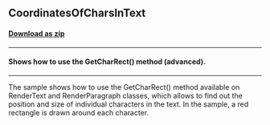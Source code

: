 ## CoordinatesOfCharsInText
#### [Download as zip](https://grapecity.github.io/DownGit/#/home?url=https://github.com/GrapeCity/ComponentOne-WinForms-Samples/tree/master/NetFramework\Reports\C1Preview\VB\CoordinatesOfCharsInText)
____
#### Shows how to use the GetCharRect() method (advanced).
____
The sample shows how to use the GetCharRect() method available on RenderText and RenderParagraph classes, which allows to find out the position and size of individual characters in the text. In the sample, a red rectangle is drawn around each character. 